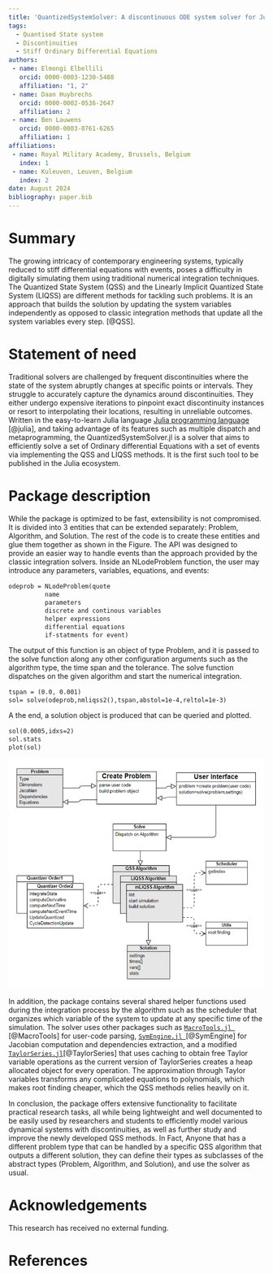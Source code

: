 ```yaml
---
title: 'QuantizedSystemSolver: A discontinuous ODE system solver for Julia.'
tags:
  - Quantised State system
  - Discontinuities
  - Stiff Ordinary Differential Equations
authors:
 - name: Elmongi Elbellili
   orcid: 0000-0003-1230-5488
   affiliation: "1, 2"
 - name: Daan Huybrechs
   orcid: 0000-0002-0536-2647
   affiliation: 2
 - name: Ben Lauwens
   orcid: 0000-0003-0761-6265
   affiliation: 1
affiliations:
 - name: Royal Military Academy, Brussels, Belgium
   index: 1
 - name: Kuleuven, Leuven, Belgium
   index: 2
date: August 2024
bibliography: paper.bib
---
```


# Summary
The growing intricacy of contemporary engineering systems, typically reduced to stiff differential equations with events, poses a difficulty in digitally simulating them using traditional numerical integration techniques. The Quantized State System (QSS) and the Linearly Implicit Quantized State System (LIQSS) are different methods for tackling such problems. It is an approach that builds the solution by updating the system variables independently as opposed to classic integration methods that update all the system variables every step. [@QSS]. 

# Statement of need
Traditional solvers are challenged by frequent discontinuities where the state of the system abruptly changes
at specific points or intervals. They struggle to accurately capture the dynamics around discontinuities. They either undergo expensive iterations to pinpoint exact discontinuity instances or resort to interpolating their locations, resulting in unreliable outcomes. 
Written in the easy-to-learn Julia language [Julia programming language](https://julialang.org) [@julia], 
and taking advantage of its features such as multiple dispatch and metaprogramming, the QuantizedSystemSolver.jl is a solver that aims to efficiently solve a set of Ordinary differential Equations with a set of events via implementing the QSS and LIQSS methods. It is the first such tool to be published in the Julia ecosystem.

# Package description
While the package is optimized to be fast, extensibility is not compromised. It is divided into 3 entities that can be extended separately: Problem, Algorithm, and Solution. The rest of the code is to create these entities and glue them together as shown in the Figure. The API was designed to provide an easier way to handle events than the approach provided by the classic integration solvers. Inside an NLodeProblem function, the user may introduce any parameters, variables, equations, and events:

```
odeprob = NLodeProblem(quote 
          name
          parameters
          discrete and continous variables
          helper expressions
          differential equations
          if-statments for event)
```

The output of this function is an object of type Problem, and it is passed to the solve function along any other configuration arguments such as the algorithm type, the time span and the tolerance. The solve function dispatches on the given algorithm and start the numerical integration. 

```
tspan = (0.0, 0.001)
sol= solve(odeprob,nmliqss2(),tspan,abstol=1e-4,reltol=1e-3)
```

A the end, a solution object is produced that can be queried and plotted. 
```
sol(0.0005,idxs=2) 
sol.stats
plot(sol)
```
![alt text](diagram.png)


In addition, the package contains several shared helper functions used during the integration process by the algorithm such as the scheduler that organizes which variable of the system to update at any specific time of the simulation. 
The solver uses other packages such as  [`MacroTools.jl `]( https://github.com/FluxML/MacroTools.jl)[@MacroTools] for user-code parsing, [`SymEngine.jl `]( https://github.com/symengine/SymEngine.jl)[@SymEngine]  for Jacobian computation and dependencies extraction, and a modified [`TaylorSeries.jl`](https://github.com/JuliaDiff/TaylorSeries.jl/)[@TaylorSeries] that uses caching to obtain free Taylor variable operations as the current version of TaylorSeries creates a heap allocated object for every operation. The approximation through Taylor variables transforms any complicated equations to polynomials, which makes root finding cheaper, which the QSS methods relies heavily on it. 

In conclusion, the package offers extensive functionality to facilitate practical research tasks, all while being lightweight and well documented to be easily used by researchers and students to efficiently model various dynamical systems with discontinuities, as well as further study and improve the newly developed QSS methods. In Fact, Anyone that has a different problem type that can be handled by a specific QSS algorithm that outputs a different solution, they can define their types as subclasses of the abstract types (Problem, Algorithm, and Solution), and use the solver as usual.



# Acknowledgements
This research has received no external funding.

# References
